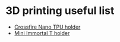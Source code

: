 # 3D printing useful list

- [Crossfire Nano TPU holder](https://www.thingiverse.com/thing:4731250)
- [Mini Immortal T holder](https://www.thingiverse.com/thing:4662724)

